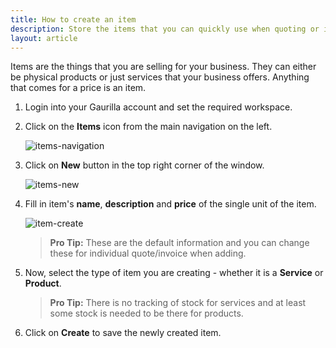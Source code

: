 ```yaml
---
title: How to create an item
description: Store the items that you can quickly use when quoting or invoicing
layout: article
---
```

Items are the things that you are selling for your business. They can either be physical products or just services that your business offers. Anything that comes for a price is an item.

1. Login into your Gaurilla account and set the required workspace.

2. Click on the **Items** icon from the main navigation on the left.

	![items-navigation]({{site.url}}/images/navigation/items.png)

3. Click on **New** button in the top right corner of the window.

	![items-new]({{site.url}}/images/items/filter-new.png)

4. Fill in item's **name**, **description** and **price** of the single unit of the item.

	![item-create]({{site.url}}/images/items/new-modal.png)

	> **Pro Tip:** These are the default information and you can change these for individual quote/invoice when adding.

5. Now, select the type of item you are creating - whether it is a **Service** or **Product**.

	> **Pro Tip:** There is no tracking of stock for services and at least some stock is needed to be there for products.

6. Click on **Create** to save the newly created item.